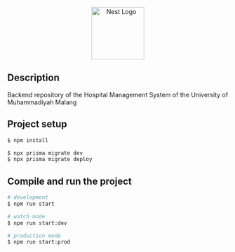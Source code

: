 <p align="center">
  <a href="https://ummhospital.com/" target="blank"><img src="https://d1ojs48v3n42tp.cloudfront.net/provider_location_logo/687853_20-10-2023_15-45-41.png" width="120" alt="Nest Logo" /></a>
</p>

## Description

Backend repository of the Hospital Management System of the University of Muhammadiyah Malang

## Project setup

```bash
$ npm install
```

```bash
$ npx prisma migrate dev
$ npx prisma migrate deploy
```


## Compile and run the project

```bash
# development
$ npm run start

# watch mode
$ npm run start:dev

# production mode
$ npm run start:prod
```
